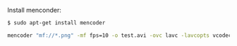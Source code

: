 Install menconder:

```bash
$ sudo apt-get install mencoder
```

```bash
mencoder "mf://*.png" -mf fps=10 -o test.avi -ovc lavc -lavcopts vcodec=msmpeg4v2:vbitrate=8000
```